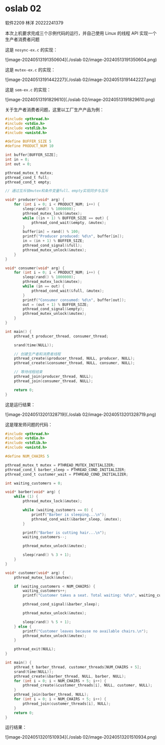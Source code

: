 # oslab 02

软件2209 林洋 20222241379

本次上机要求完成三个示例代码的运行，并自己使用 Linux 的线程 API 实现一个生产者消费者问题

这是 `nosync-ex.c` 的实现：

![image-20240513191350604](./oslab 02/image-20240513191350604.png)

这是 `mutex-ex.c` 的实现：

![image-20240513191442227](./oslab 02/image-20240513191442227.png)

这是 `sem-ex.c` 的实现：

![image-20240513191829610](./oslab 02/image-20240513191829610.png)

关于生产者消费者问题，这里以工厂生产产品为例：

```c
#include <pthread.h>
#include <stdio.h>
#include <stdlib.h>
#include <unistd.h>

#define BUFFER_SIZE 5
#define PRODUCT_NUM 10

int buffer[BUFFER_SIZE];
int in = 0;
int out = 0;

pthread_mutex_t mutex;
pthread_cond_t full;
pthread_cond_t empty;

// 通过互斥锁mutex和条件变量full、empty实现同步与互斥

void* producer(void* arg) {
    for (int i = 0; i < PRODUCT_NUM; i++) {
        sleep(rand() % 1000000);
        pthread_mutex_lock(&mutex);
        while ((in + 1) % BUFFER_SIZE == out) {
            pthread_cond_wait(&empty, &mutex);
        }
        buffer[in] = rand() % 100;
        printf("Producer produced: %d\n", buffer[in]);
        in = (in + 1) % BUFFER_SIZE;
        pthread_cond_signal(&full);
        pthread_mutex_unlock(&mutex);
    }
}

void* consumer(void* arg) {
    for (int i = 0; i < PRODUCT_NUM; i++) {
        sleep(rand() % 1000000);
        pthread_mutex_lock(&mutex);
        while (in == out) {
            pthread_cond_wait(&full, &mutex);
        }
        printf("Consumer consumed: %d\n", buffer[out]);
        out = (out + 1) % BUFFER_SIZE;
        pthread_cond_signal(&empty);
        pthread_mutex_unlock(&mutex);
    }
}

int main() {
    pthread_t producer_thread, consumer_thread;

    srand(time(NULL));

    // 创建生产者和消费者线程
    pthread_create(&producer_thread, NULL, producer, NULL);
    pthread_create(&consumer_thread, NULL, consumer, NULL);

    // 等待线程结束
    pthread_join(producer_thread, NULL);
    pthread_join(consumer_thread, NULL);

    return 0;
}
```

这是运行结果：

![image-20240513201328719](./oslab 02/image-20240513201328719.png)

这是理发师问题的代码：

```c
#include <pthread.h>
#include <stdio.h>
#include <stdlib.h>
#include <unistd.h>

#define NUM_CHAIRS 5

pthread_mutex_t mutex = PTHREAD_MUTEX_INITIALIZER;
pthread_cond_t barber_sleep = PTHREAD_COND_INITIALIZER;
pthread_cond_t customer_wait = PTHREAD_COND_INITIALIZER;

int waiting_customers = 0;

void* barber(void* arg) {
    while (1) {
        pthread_mutex_lock(&mutex);

        while (waiting_customers == 0) {
            printf("Barber is sleeping...\n");
            pthread_cond_wait(&barber_sleep, &mutex);
        }

        printf("Barber is cutting hair...\n");
        waiting_customers--;

        pthread_mutex_unlock(&mutex);

        sleep(rand() % 3 + 1);
    }
}

void* customer(void* arg) {
    pthread_mutex_lock(&mutex);

    if (waiting_customers < NUM_CHAIRS) {
        waiting_customers++;
        printf("Customer takes a seat. Total waiting: %d\n", waiting_customers);

        pthread_cond_signal(&barber_sleep);

        pthread_mutex_unlock(&mutex);

        sleep(rand() % 5 + 1);
    } else {
        printf("Customer leaves because no available chairs.\n");
        pthread_mutex_unlock(&mutex);
    }

    pthread_exit(NULL);
}

int main() {
    pthread_t barber_thread, customer_threads[NUM_CHAIRS + 5];
    srand(time(NULL));
    pthread_create(&barber_thread, NULL, barber, NULL);
    for (int i = 0; i < NUM_CHAIRS + 5; i++) {
        pthread_create(&customer_threads[i], NULL, customer, NULL);
    }
    pthread_join(barber_thread, NULL);
    for (int i = 0; i < NUM_CHAIRS + 5; i++) {
        pthread_join(customer_threads[i], NULL);
    }
    return 0;
}
```

运行结果：

![image-20240513201510934](./oslab 02/image-20240513201510934.png)
